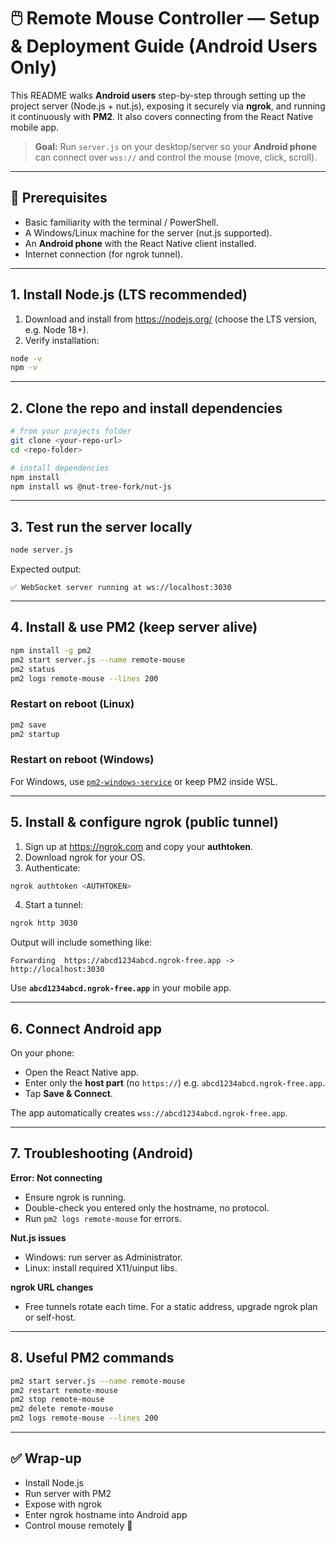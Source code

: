 # 🖱️ Remote Mouse Controller — Setup & Deployment Guide (Android Users Only)

This README walks **Android users** step-by-step through setting up the project server (Node.js + nut.js), exposing it securely via **ngrok**, and running it continuously with **PM2**. It also covers connecting from the React Native mobile app.

> **Goal:** Run `server.js` on your desktop/server so your **Android phone** can connect over `wss://` and control the mouse (move, click, scroll).

---

## 🔎 Prerequisites

- Basic familiarity with the terminal / PowerShell.
- A Windows/Linux machine for the server (nut.js supported).
- An **Android phone** with the React Native client installed.
- Internet connection (for ngrok tunnel).

---

## 1. Install Node.js (LTS recommended)

1. Download and install from https://nodejs.org/ (choose the LTS version, e.g. Node 18+).
2. Verify installation:

```bash
node -v
npm -v
```

---

## 2. Clone the repo and install dependencies

```bash
# from your projects folder
git clone <your-repo-url>
cd <repo-folder>

# install dependencies
npm install
npm install ws @nut-tree-fork/nut-js
```

---

## 3. Test run the server locally

```bash
node server.js
```

Expected output:
```
✅ WebSocket server running at ws://localhost:3030
```

---

## 4. Install & use PM2 (keep server alive)

```bash
npm install -g pm2
pm2 start server.js --name remote-mouse
pm2 status
pm2 logs remote-mouse --lines 200
```

### Restart on reboot (Linux)
```bash
pm2 save
pm2 startup
```

### Restart on reboot (Windows)
For Windows, use [`pm2-windows-service`](https://www.npmjs.com/package/pm2-windows-service) or keep PM2 inside WSL.

---

## 5. Install & configure ngrok (public tunnel)

1. Sign up at https://ngrok.com and copy your **authtoken**.
2. Download ngrok for your OS.
3. Authenticate:

```bash
ngrok authtoken <AUTHTOKEN>
```

4. Start a tunnel:
```bash
ngrok http 3030
```

Output will include something like:
```
Forwarding  https://abcd1234abcd.ngrok-free.app -> http://localhost:3030
```

Use **`abcd1234abcd.ngrok-free.app`** in your mobile app.

---

## 6. Connect Android app

On your phone:
- Open the React Native app.
- Enter only the **host part** (no `https://`) e.g. `abcd1234abcd.ngrok-free.app`.
- Tap **Save & Connect**.

The app automatically creates `wss://abcd1234abcd.ngrok-free.app`.

---

## 7. Troubleshooting (Android)

**Error: Not connecting**
- Ensure ngrok is running.
- Double-check you entered only the hostname, no protocol.
- Run `pm2 logs remote-mouse` for errors.

**Nut.js issues**
- Windows: run server as Administrator.
- Linux: install required X11/uinput libs.

**ngrok URL changes**
- Free tunnels rotate each time. For a static address, upgrade ngrok plan or self-host.

---

## 8. Useful PM2 commands

```bash
pm2 start server.js --name remote-mouse
pm2 restart remote-mouse
pm2 stop remote-mouse
pm2 delete remote-mouse
pm2 logs remote-mouse --lines 200
```

---

## ✅ Wrap-up

- Install Node.js
- Run server with PM2
- Expose with ngrok
- Enter ngrok hostname into Android app
- Control mouse remotely 🎉